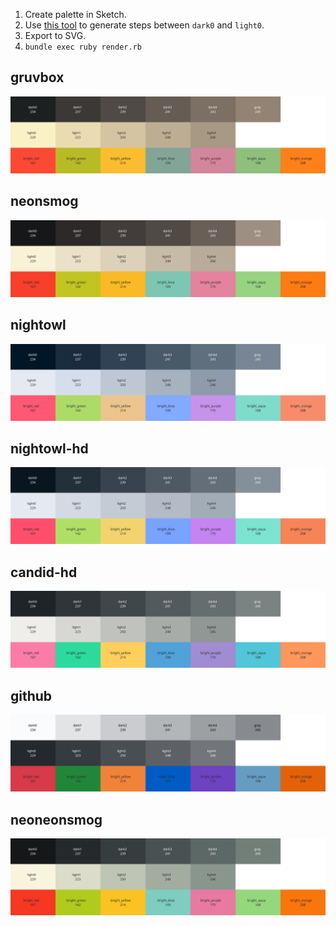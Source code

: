 1. Create palette in Sketch.
2. Use [this tool](https://colordesigner.io/gradient-generator) to generate steps between `dark0` and `light0`.
3. Export to SVG.
4. `bundle exec ruby render.rb`

## gruvbox
<p align="center">
  <img src="https://github.com/joeyschoblaska/colorschemes/blob/master/palettes/gruvbox.svg">
</p>

## neonsmog
<p align="center">
  <img src="https://github.com/joeyschoblaska/colorschemes/blob/master/palettes/neonsmog.svg">
</p>

## nightowl
<p align="center">
  <img src="https://github.com/joeyschoblaska/colorschemes/blob/master/palettes/nightowl.svg">
</p>

## nightowl-hd
<p align="center">
  <img src="https://github.com/joeyschoblaska/colorschemes/blob/master/palettes/nightowl-hd.svg">
</p>

## candid-hd
<p align="center">
  <img src="https://github.com/joeyschoblaska/colorschemes/blob/master/palettes/candid-hd.svg">
</p>

## github
<p align="center">
  <img src="https://github.com/joeyschoblaska/colorschemes/blob/master/palettes/github.svg">
</p>

## neoneonsmog
<p align="center">
  <img src="https://github.com/joeyschoblaska/colorschemes/blob/master/palettes/neoneonsmog.svg">
</p>
